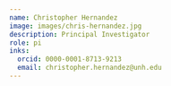 ```yaml
---
name: Christopher Hernandez 
image: images/chris-hernandez.jpg
description: Principal Investigator
role: pi
inks:
  orcid: 0000-0001-8713-9213
  email: christopher.hernandez@unh.edu 
---
```



